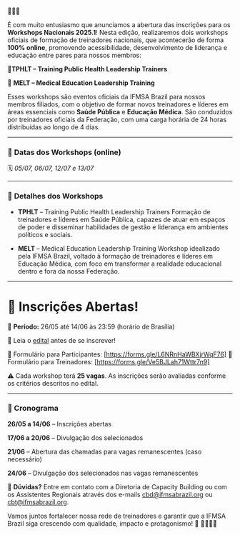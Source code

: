 
🖤🧡🤍

É com muito entusiasmo que anunciamos a abertura das inscrições para os **Workshops Nacionais 2025.1**! Nesta edição, realizaremos dois workshops oficiais de formação de treinadores nacionais, que acontecerão de forma **100% online**, promovendo acessibilidade, desenvolvimento de liderança e educação entre pares para nossos membros:

🔸**TPHLT – Training Public Health Leadership Trainers**

🔸 **MELT – Medical Education Leadership Training**

Esses workshops são eventos oficiais da IFMSA Brazil para nossos membros filiados, com o objetivo de formar novos treinadores e líderes em áreas essenciais como **Saúde Pública** e **Educação Médica**. São conduzidos por treinadores oficiais da Federação, com uma carga horária de 24 horas distribuídas ao longo de 4 dias.



---
### 📅 **Datas dos Workshops (online)**

🗓 *05/07, 06/07, 12/07 e 13/07*



---
### 📌 **Detalhes dos Workshops**

-  **TPHLT** – Training Public Health Leadership Trainers
Formação de treinadores e líderes em Saúde Pública, capazes de atuar em espaços de poder e disseminar habilidades de gestão e liderança em ambientes políticos e sociais.

- **MELT** – Medical Education Leadership Training
Workshop idealizado pela IFMSA Brazil, voltado à formação de treinadores e líderes em Educação Médica, com foco em transformar a realidade educacional dentro e fora da nossa Federação.



---
# 📍 Inscrições Abertas!
📆 **Período:** 26/05 até 14/06 às 23:59 (horário de Brasília)

📄 Leia o [edital](https://drive.google.com/file/d/1z9tpi6LKTqvNqI_HLRCDQKl4gwxMOTed/view?usp=drive_link) antes de se inscrever!

🔗 Formulário para Participantes: [https://forms.gle/L6NRnHaWBXjrWqF76]
🔗 Formulário para Treinadores: [https://forms.gle/Ve5BJLah71Wttr7n9]

⚠️ Cada workshop terá **25 vagas**. As inscrições serão avaliadas conforme os critérios descritos no edital.



---
### 📢 Cronograma
**26/05 a 14/06** – Inscrições abertas

**17/06 a 20/06** – Divulgação dos selecionados

**21/06** – Abertura das chamadas para vagas remanescentes (caso necessário)

**24/06** – Divulgação dos selecionados nas vagas remanescentes

📣 **Dúvidas?** Entre em contato com a Diretoria de Capacity Building ou com os Assistentes Regionais através dos e-mails cbd@ifmsabrazil.org ou cbt@ifmsabrazil.org.

Vamos juntos fortalecer nossa rede de treinadores e garantir que a IFMSA Brazil siga crescendo com qualidade, impacto e protagonismo! 💪
🖤🧡🤍✨